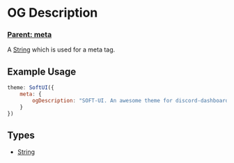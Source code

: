 # OG Description
### **[Parent: meta](/docs/meta/)**

A [String](https://developer.mozilla.org/en-US/docs/Web/JavaScript/Reference/Global_Objects/String) which is used for a meta tag.

## Example Usage
```js
theme: SoftUI({
    meta: {
        ogDescription: "SOFT-UI. An awesome theme for discord-dashboard created by Plain and iMidnight!",
    }
})
```

## Types
- [String](https://developer.mozilla.org/en-US/docs/Web/JavaScript/Reference/Global_Objects/Boolean)